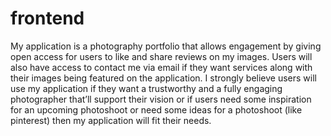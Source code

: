 # frontend
My application is a photography portfolio that allows engagement by giving open access for users to like and share reviews on my images. Users will also have access to contact me via email if they want services along with their images being featured on the application. I strongly believe users will use my application if they want a trustworthy and a fully engaging photographer that’ll support their vision or if users need some inspiration for an upcoming photoshoot or need some ideas for a photoshoot (like pinterest) then my application will fit their needs.
